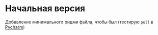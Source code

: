 # Начальная версия
Добавление минимального ридми файла, чтобы был (тестирую `pull` в [Pycharm](https://www.jetbrains.com/pycharm/))
